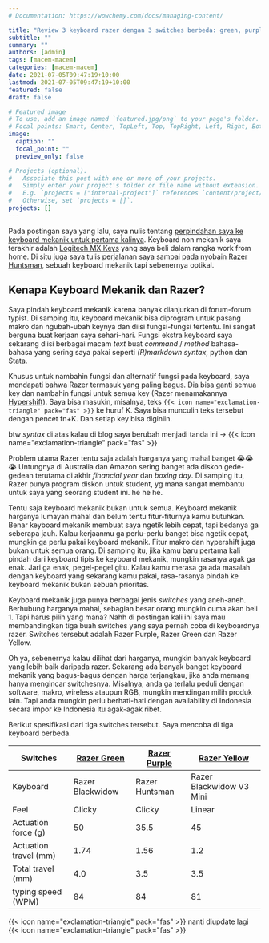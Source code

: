```yaml
---
# Documentation: https://wowchemy.com/docs/managing-content/

title: "Review 3 keyboard razer dengan 3 switches berbeda: green, purple dan yellow switches."
subtitle: ""
summary: ""
authors: [admin]
tags: [macem-macem]
categories: [macem-macem]
date: 2021-07-05T09:47:19+10:00
lastmod: 2021-07-05T09:47:19+10:00
featured: false
draft: false

# Featured image
# To use, add an image named `featured.jpg/png` to your page's folder.
# Focal points: Smart, Center, TopLeft, Top, TopRight, Left, Right, BottomLeft, Bottom, BottomRight.
image:
  caption: ""
  focal_point: ""
  preview_only: false

# Projects (optional).
#   Associate this post with one or more of your projects.
#   Simply enter your project's folder or file name without extension.
#   E.g. `projects = ["internal-project"]` references `content/project/deep-learning/index.md`.
#   Otherwise, set `projects = []`.
projects: []
---
```


Pada postingan saya yang lalu, saya nulis tentang [perpindahan saya ke keyboard mekanik untuk pertama kalinya](https://krisna.netlify.app/post/keyboard/). Keyboard non mekanik saya terakhir adalah [Logitech MX Keys](https://www.logitech.com/en-au/products/keyboards/mx-keys-wireless-keyboard.920-009418.html) yang saya beli dalam rangka work from home. Di situ juga saya tulis perjalanan saya sampai pada nyobain [Razer Huntsman](https://www2.razer.com/au-en/gaming-keyboards-keypads/razer-huntsman), sebuah keyboard mekanik tapi sebenernya optikal.

## Kenapa Keyboard Mekanik dan Razer?

Saya pindah keyboard mekanik karena banyak dianjurkan di forum-forum typist. Di samping itu, keyboard mekanik bisa diprogram untuk pasang makro dan ngubah-ubah keynya dan diisi fungsi-fungsi tertentu. Ini sangat berguna buat kerjaan saya sehari-hari. Fungsi ekstra keyboard saya sekarang diisi berbagai macam _text_ buat _command_ / _method_ bahasa-bahasa yang sering saya pakai seperti _(R)markdown syntax_, python dan Stata.

Khusus untuk nambahin fungsi dan alternatif fungsi pada keyboard, saya mendapati bahwa Razer termasuk yang paling bagus. Dia bisa ganti semua key dan nambahin fungsi untuk semua key (Razer menamakannya [Hypershift](https://insider.razer.com/index.php?threads/what-exactly-is-hypershift.33117/)). Saya bisa masukin, misalnya, teks `{{< icon name="exclamation-triangle" pack="fas" >}}` ke huruf  K. Saya bisa munculin teks tersebut dengan pencet fn+K. Dan setiap key bisa diginiin.

btw _syntax_ di atas kalau di blog saya berubah menjadi tanda ini -> {{< icon name="exclamation-triangle" pack="fas" >}}

Problem utama Razer tentu saja adalah harganya yang mahal banget 😭😭😭 Untungnya di Australia dan Amazon sering banget ada diskon gede-gedean terutama di akhir _financial year_ dan _boxing day_. Di samping itu, Razer punya program diskon untuk student, yg mana sangat membantu untuk saya yang seorang student ini. he he he.

Tentu saja keyboard mekanik bukan untuk semua. Keyboard mekanik harganya lumayan mahal dan belum tentu fitur-fiturnya kamu butuhkan. Benar keyboard mekanik membuat saya ngetik lebih cepat, tapi bedanya ga seberapa jauh.  Kalau kerjaanmu ga perlu-perlu banget bisa ngetik cepat, mungkin ga perlu pakai keyboard mekanik. Fitur makro dan hypershift juga bukan untuk semua orang. Di samping itu, jika kamu baru pertama kali pindah dari keyboard tipis ke keyboard mekanik, mungkin rasanya agak ga enak. Jari ga enak, pegel-pegel gitu. Kalau kamu merasa ga ada masalah dengan keyboard yang sekarang kamu pakai, rasa-rasanya pindah ke keyboard mekanik bukan sebuah prioritas.

Keyboard mekanik juga punya berbagai jenis _switches_ yang aneh-aneh. Berhubung harganya mahal, sebagian besar orang mungkin cuma akan beli 1. Tapi harus pilih yang mana? Nahh di postingan kali ini saya mau membandingkan tiga buah switches yang saya pernah coba di keyboardnya razer. Switches tersebut adalah Razer Purple, Razer Green dan Razer Yellow.

Oh ya, sebenernya kalau dilihat dari harganya, mungkin banyak keyboard yang lebih baik daripada razer. Sekarang ada banyak banget keyboard mekanik yang bagus-bagus dengan harga terjangkau, jika anda memang hanya mengincar switchesnya. Misalnya, anda ga terlalu peduli dengan software, makro, wireless ataupun RGB, mungkin mendingan milih produk lain. Tapi anda mungkin perlu berhati-hati dengan availability di Indonesia secara impor ke Indonesia itu agak-agak ribet.

Berikut spesifikasi dari tiga switches tersebut. Saya mencoba di tiga keyboard berbeda.

| Switches | [Razer Green](https://www2.razer.com/au-en/razer-mechanical-switches) | [Razer Purple](https://www2.razer.com/au-en/razer-optical-switch) | [Razer Yellow](https://www.razer.com/eu-en/razer-mechanical-switches) |
| -------- | ----------- | ------------ | ------------ |
| Keyboard | Razer Blackwidow | Razer Huntsman | Razer Blackwidow V3 Mini |
| Feel | Clicky | Clicky | Linear |
| Actuation force (g) | 50 | 35.5 | 45 |
| Actuation travel (mm) | 1.74 | 1.56 | 1.2 |
| Total travel (mm) | 4.0 | 3.5 | 3.5 |
| typing speed (WPM) | 84 | 84 | 81 |

{{< icon name="exclamation-triangle" pack="fas" >}} nanti diupdate lagi {{< icon name="exclamation-triangle" pack="fas" >}}